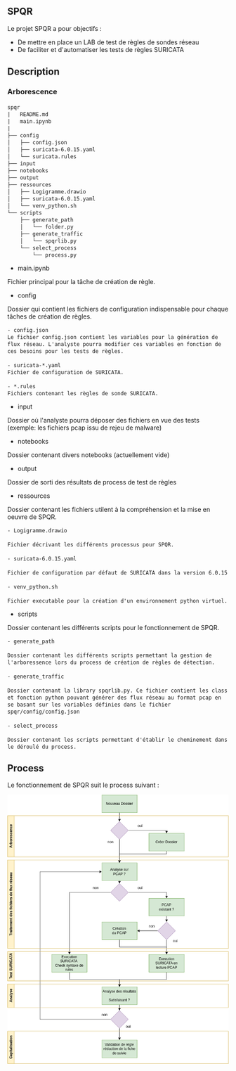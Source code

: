 ## SPQR

Le projet SPQR a pour objectifs :

* De mettre en place un LAB de test de règles de sondes réseau
* De faciliter et d'automatiser les tests de règles SURICATA

## Description
### Arborescence

```
spqr
|   README.md
|   main.ipynb
|
├── config
│   ├── config.json
│   ├── suricata-6.0.15.yaml
│   └── suricata.rules
├── input
├── notebooks
├── output
├── ressources
│   ├── Logigramme.drawio
│   ├── suricata-6.0.15.yaml
│   └── venv_python.sh
└── scripts
    ├── generate_path
    │   └── folder.py
    ├── generate_traffic
    │   └── spqrlib.py
    └── select_process
        └── process.py
```

- main.ipynb

Fichier principal pour la tâche de création de règle. 

- config

Dossier qui contient les fichiers de configuration indispensable pour chaque tâches de création de règles.

    - config.json
    Le fichier config.json contient les variables pour la génération de flux réseau. L'analyste pourra modifier ces variables en fonction de ces besoins pour les tests de règles.

    - suricata-*.yaml
    Fichier de configuration de SURICATA.

    - *.rules
    Fichiers contenant les règles de sonde SURICATA.

- input

Dossier où l'analyste pourra déposer des fichiers en vue des tests (exemple: les fichiers pcap issu de rejeu de malware)

- notebooks

Dossier contenant divers notebooks (actuellement vide)

- output

Dossier de sorti des résultats de process de test de règles

- ressources

Dossier contenant les fichiers utilent à la compréhension et la mise en oeuvre de SPQR.

    - Logigramme.drawio

    Fichier décrivant les différents processus pour SPQR.

    - suricata-6.0.15.yaml

    Fichier de configuration par défaut de SURICATA dans la version 6.0.15

    - venv_python.sh

    Fichier executable pour la création d'un environnement python virtuel.

- scripts

Dossier contenant les différents scripts pour le fonctionnement de SPQR.

    - generate_path

    Dossier contenant les différents scripts permettant la gestion de l'arboressence lors du process de création de règles de détection.

    - generate_traffic

    Dossier contenant la library spqrlib.py. Ce fichier contient les class et fonction python pouvant générer des flux réseau au format pcap en se basant sur les variables définies dans le fichier spqr/config/config.json

    - select_process

    Dossier contenant les scripts permettant d'établir le cheminement dans le déroulé du process.

## Process

Le fonctionnement de SPQR suit le process suivant :

![](./ressources/Logigramme.png) 


